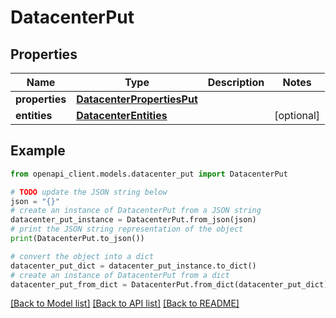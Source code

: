 # DatacenterPut


## Properties

Name | Type | Description | Notes
------------ | ------------- | ------------- | -------------
**properties** | [**DatacenterPropertiesPut**](DatacenterPropertiesPut.md) |  | 
**entities** | [**DatacenterEntities**](DatacenterEntities.md) |  | [optional] 

## Example

```python
from openapi_client.models.datacenter_put import DatacenterPut

# TODO update the JSON string below
json = "{}"
# create an instance of DatacenterPut from a JSON string
datacenter_put_instance = DatacenterPut.from_json(json)
# print the JSON string representation of the object
print(DatacenterPut.to_json())

# convert the object into a dict
datacenter_put_dict = datacenter_put_instance.to_dict()
# create an instance of DatacenterPut from a dict
datacenter_put_from_dict = DatacenterPut.from_dict(datacenter_put_dict)
```
[[Back to Model list]](../README.md#documentation-for-models) [[Back to API list]](../README.md#documentation-for-api-endpoints) [[Back to README]](../README.md)


